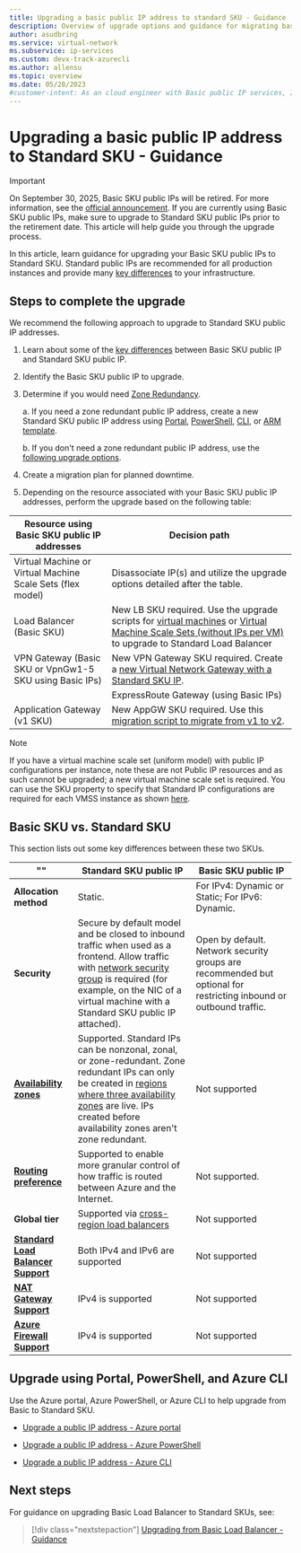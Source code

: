 ```yaml
---
title: Upgrading a basic public IP address to standard SKU - Guidance
description: Overview of upgrade options and guidance for migrating basic public IP to standard public IP for future basic public IP address retirement
author: asudbring
ms.service: virtual-network
ms.subservice: ip-services
ms.custom: devx-track-azurecli
ms.author: allensu
ms.topic: overview
ms.date: 05/28/2023
#customer-intent: As an cloud engineer with Basic public IP services, I need guidance and direction on migrating my workloads off basic to Standard SKUs
---
```


# Upgrading a basic public IP address to Standard SKU - Guidance

>[!Important]
>On September 30, 2025, Basic SKU public IPs will be retired. For more information, see the [official announcement](https://azure.microsoft.com/updates/upgrade-to-standard-sku-public-ip-addresses-in-azure-by-30-september-2025-basic-sku-will-be-retired/). If you are currently using Basic SKU public IPs, make sure to upgrade to Standard SKU public IPs prior to the retirement date. This article will help guide you through the upgrade process. 

In this article, learn guidance for upgrading your Basic SKU public IPs to Standard SKU. Standard public IPs are recommended for all production instances and provide many [key differences](#basic-sku-vs-standard-sku) to your infrastructure.
## Steps to complete the upgrade 

We recommend the following approach to upgrade to Standard SKU public IP addresses. 

1. Learn about some of the [key differences](#basic-sku-vs-standard-sku) between Basic SKU public IP and Standard SKU public IP. 

2. Identify the Basic SKU public IP to upgrade.

3. Determine if you would need [Zone Redundancy](public-ip-addresses.md#availability-zone). 

    a. If you need a zone redundant public IP address, create a new Standard SKU public IP address using [Portal](create-public-ip-portal.md), [PowerShell](create-public-ip-powershell.md), [CLI](create-public-ip-cli.md), or [ARM template](create-public-ip-template.md).

    b. If you don't need a zone redundant public IP address, use the [following upgrade options](#upgrade-using-portal-powershell-and-azure-cli). 

4. Create a migration plan for planned downtime.

5. Depending on the resource associated with your Basic SKU public IP addresses, perform the upgrade based on the following table:

 | Resource using Basic SKU public IP addresses | Decision path |
  | ------ | ------ |
  | Virtual Machine or Virtual Machine Scale Sets (flex model) | Disassociate IP(s) and utilize the upgrade options detailed after the table. |
  | Load Balancer (Basic SKU) | New LB SKU required. Use the upgrade scripts for [virtual machines](../../load-balancer/upgrade-basic-standard.md) or [Virtual Machine Scale Sets (without IPs per VM)](../../load-balancer/upgrade-basic-standard-virtual-machine-scale-sets.md) to upgrade to Standard Load Balancer |
  | VPN Gateway (Basic SKU or VpnGw1-5 SKU using Basic IPs) | New VPN Gateway SKU required. Create a [new Virtual Network Gateway with a Standard SKU IP](../../vpn-gateway/tutorial-create-gateway-portal.md). |
    | ExpressRoute Gateway (using Basic IPs) | New ExpressRoute Gateway required. Create a [new ExpressRoute Gateway with a Standard SKU IP](../../expressroute/expressroute-howto-add-gateway-portal-resource-manager.md). |
  | Application Gateway (v1 SKU) | New AppGW SKU required. Use this [migration script to migrate from v1 to v2](../../application-gateway/migrate-v1-v2.md).  |

> [!NOTE]
> If you have a virtual machine scale set (uniform model) with public IP configurations per instance, note these are not Public IP resources and as such cannot be upgraded; a new virtual machine scale set is required.  You can use the SKU property to specify that Standard IP configurations are required for each VMSS instance as shown [here](../../virtual-machine-scale-sets/virtual-machine-scale-sets-networking.md#public-ipv4-per-virtual-machine). 

## Basic SKU vs. Standard SKU 

This section lists out some key differences between these two SKUs.

|""| Standard SKU public IP | Basic SKU public IP |
|---------|---------|---------|
| **Allocation method** | Static. | For IPv4: Dynamic or Static; For IPv6: Dynamic. |
| **Security** | Secure by default model and be closed to inbound traffic when used as a frontend. Allow traffic with [network security group](../network-security-groups-overview.md#network-security-groups) is required (for example, on the NIC of a virtual machine with a Standard SKU public IP attached). | Open by default. Network security groups are recommended but optional for restricting inbound or outbound traffic. |
| **[Availability zones](../../availability-zones/az-overview.md)** | Supported. Standard IPs can be nonzonal, zonal, or zone-redundant. Zone redundant IPs can only be created in [regions where three availability zones](../../availability-zones/az-region.md) are live. IPs created before availability zones aren't zone redundant. | Not supported |
| **[Routing preference](routing-preference-overview.md)** | Supported to enable more granular control of how traffic is routed between Azure and the Internet. | Not supported. |
| **Global tier** | Supported via [cross-region load balancers](../../load-balancer/cross-region-overview.md)| Not supported |
| **[Standard Load Balancer Support](../../load-balancer/skus.md)** | Both IPv4 and IPv6 are supported | Not supported |
| **[NAT Gateway Support](../nat-gateway/nat-overview.md)** | IPv4 is supported | Not supported |
| **[Azure Firewall Support](../nat-gateway/nat-overview.md)** | IPv4 is supported | Not supported |

## Upgrade using Portal, PowerShell, and Azure CLI 

Use the Azure portal, Azure PowerShell, or Azure CLI to help upgrade from Basic to Standard SKU. 

- [Upgrade a public IP address - Azure portal](public-ip-upgrade-portal.md)

- [Upgrade a public IP address - Azure PowerShell](public-ip-upgrade-powershell.md)

- [Upgrade a public IP address - Azure CLI](public-ip-upgrade-cli.md)

## Next steps

For guidance on upgrading Basic Load Balancer to Standard SKUs, see:

> [!div class="nextstepaction"]
> [Upgrading from Basic Load Balancer - Guidance](../../load-balancer/load-balancer-basic-upgrade-guidance.md)
